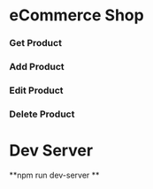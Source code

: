 # eCommerce Shop

### Get Product

### Add Product

### Edit Product

### Delete Product

# Dev Server

**npm run dev-server **
